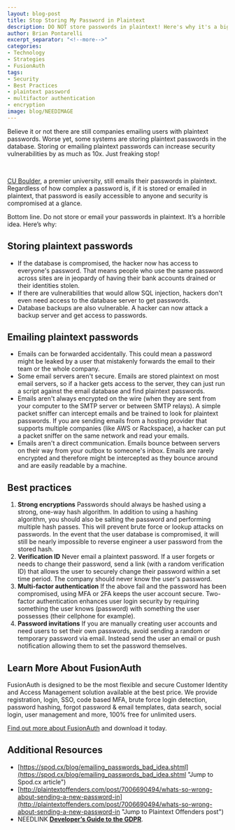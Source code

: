 ```yaml
---
layout: blog-post
title: Stop Storing My Password in Plaintext
description: DO NOT store passwords in plaintext! Here's why it's a big deal that you should already know.
author: Brian Pontarelli
excerpt_separator: "<!--more-->"
categories:
- Technology
- Strategies
- FusionAuth
tags:
- Security
- Best Practices
- plaintext password
- multifactor authentication
- encryption
image: blog/NEEDIMAGE
---
```


Believe it or not there are still companies emailing users with plaintext passwords. Worse yet, some systems are storing plaintext passwords in the database. Storing or emailing plaintext passwords can increase security vulnerabilities by as much as 10x. Just freaking stop!
<!--more--> 

[CU Boulder](http://plaintextoffenders.com/post/140680242967/mycuboulderedu-university-seriously-a-premier "Jump to article about CU Boulder's Passwords"), a premier university, still emails their passwords in plaintext. Regardless of how complex a password is, if it is stored or emailed in plaintext, that password is easily accessible to anyone and security is compromised at a glance.

Bottom line. Do not store or email your passwords in plaintext. It’s a horrible idea. Here’s why:

## Storing plaintext passwords
- If the database is compromised, the hacker now has access to everyone's password. That means people who use the same password across sites are in jeopardy of having their bank accounts drained or their identities stolen.
- If there are vulnerabilities that would allow SQL injection, hackers don't even need access to the database server to get passwords.
- Database backups are also vulnerable. A hacker can now attack a backup server and get access to passwords.

## Emailing plaintext passwords
- Emails can be forwarded accidentally. This could mean a password might be leaked by a user that mistakenly forwards the email to their team or the whole company.
- Some email servers aren't secure. Emails are stored plaintext on most email servers, so if a hacker gets access to the server, they can just run a script against the email database and find plaintext passwords.
- Emails aren't always encrypted on the wire (when they are sent from your computer to the SMTP server or between SMTP relays). A simple packet sniffer can intercept emails and be trained to look for plaintext passwords. If you are sending emails from a hosting provider that supports multiple companies (like AWS or Rackspace), a hacker can put a packet sniffer on the same network and read your emails.
- Emails aren't a direct communication. Emails bounce between servers on their way from your outbox to someone's inbox. Emails are rarely encrypted and therefore might be intercepted as they bounce around and are easily readable by a machine.

## Best practices
1. **Strong encryptions** Passwords should always be hashed using a strong, one-way hash algorithm. In addition to using a hashing algorithm, you should also be salting the password and performing multiple hash passes. This will prevent brute force or lookup attacks on passwords. In the event that the user database is compromised, it will still be nearly impossible to reverse engineer a user password from the stored hash.
2. **Verification ID** Never email a plaintext password. If a user forgets or needs to change their password, send a link (with a random verification ID) that allows the user to securely change their password within a set time period. The company should never know the user's password.
3. **Multi-factor authentication** If the above fail and the password has been compromised, using MFA or 2FA keeps the user account secure. Two-factor authentication enhances user login security by requiring something the user knows (password) with something the user possesses (their cellphone for example).
4. **Password invitations** If you are manually creating user accounts and need users to set their own passwords, avoid sending a random or temporary password via email. Instead send the user an email or push notification allowing them to set the password themselves.

## Learn More About FusionAuth

FusionAuth is designed to be the most flexible and secure Customer Identity and Access Management solution available at the best price. We provide registration, login, SSO, code based MFA, brute force login detection, password hashing, forgot password & email templates, data search, social login, user management and more, 100% free for unlimited users.

[Find out more about FusionAuth](https://fusionauth.io/ "FusionAuth Home") and download it today.

## Additional Resources

- [https://spod.cx/blog/emailing_passwords_bad_idea.shtml](https://spod.cx/blog/emailing_passwords_bad_idea.shtml "Jump to Spod.cx article")
- [http://plaintextoffenders.com/post/7006690494/whats-so-wrong-about-sending-a-new-password-in](http://plaintextoffenders.com/post/7006690494/whats-so-wrong-about-sending-a-new-password-in "Jump to Plaintext Offenders post")
- NEEDLINK [**Developer’s Guide to the GDPR**](https://fusionauth.io/resources/developers-guide-gdpr "Get the Developer's Guide to the GDPR").
